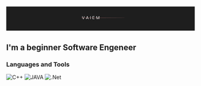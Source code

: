 [![Header](https://github.com/Vaiem/Vaiem/blob/main/assets/Group%202(1).png)]()

## I'm a beginner Software Engeneer


### Languages and Tools
![C++](https://img.shields.io/badge/-C++-090909?style=for-the-badge&logo=C%2b%2b&logoColor=47C5FB)
![JAVA](https://img.shields.io/badge/-JAVA-090909?style=for-the-badge&logo=JAVA&logoColor=E9D54D)
![.Net](https://img.shields.io/badge/-.NET-090909?style=for-the-badge&logo=.net&logoColor=E5D3FF)